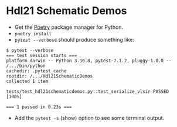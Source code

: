 
# Hdl21 Schematic Demos

* Get the [Poetry](https://python-poetry.org/docs/) package manager for Python.
* `poetry install`
* `pytest --verbose` should produce something like: 

```
$ pytest --verbose
=== test session starts ===
platform darwin -- Python 3.10.8, pytest-7.1.2, pluggy-1.0.0 -- /.../bin/python
cachedir: .pytest_cache
rootdir: /.../Hdl21SchematicDemos
collected 1 item                                                                                                                         

tests/test_hdl21schematicdemos.py::test_serialize_vlsir PASSED                                                                     [100%]

=== 1 passed in 0.23s ===
```

* Add the `pytest -s` (show) option to see some terminal output.
